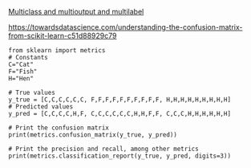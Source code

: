 [Multiclass and multioutput and multilabel](https://scikit-learn.org/stable/modules/multiclass.html)


https://towardsdatascience.com/understanding-the-confusion-matrix-from-scikit-learn-c51d88929c79

```
from sklearn import metrics
# Constants
C="Cat"
F="Fish"
H="Hen"

# True values
y_true = [C,C,C,C,C,C, F,F,F,F,F,F,F,F,F,F, H,H,H,H,H,H,H,H,H]
# Predicted values
y_pred = [C,C,C,C,H,F, C,C,C,C,C,C,H,H,F,F, C,C,C,H,H,H,H,H,H]

# Print the confusion matrix
print(metrics.confusion_matrix(y_true, y_pred))

# Print the precision and recall, among other metrics
print(metrics.classification_report(y_true, y_pred, digits=3))
```

